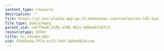 ```yaml
---
content_type: resource
description: ''
file: https://ol-ocw-studio-app-qa.s3.amazonaws.com/courses/es-s41-speak-italian-with-your-mouth-full-spring-2012/f8a45ada7f7aecf2fbdf6d3e601dccaa_mi_chiamo.mp3
file_type: audio/mpeg
parent_uid: c4c7fba0-2305-e785-952c-8d8e6bf26fc3
resourcetype: Other
title: mi_chiamo.mp3
uid: f8a45ada-7f7a-ecf2-fbdf-6d3e601dccaa
---
```

